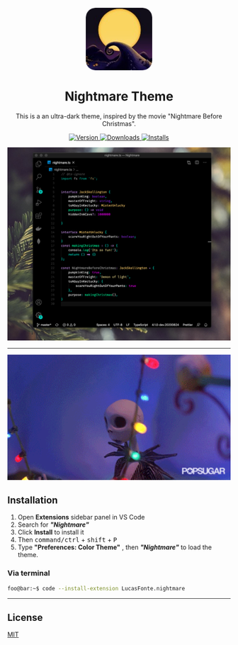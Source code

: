 <p align="center">
  <img src="https://raw.githubusercontent.com/Lucas-Fonte/nightmare-vscode-theme/master/images/nightmare-icon.png" alt="Lukin Theme Logo" width="150" style="border-radius: 20px" />
</p>
<h1 align="center">
  Nightmare Theme
</h1>
<p align="center">
This is a an ultra-dark theme, inspired by the movie "Nightmare Before Christmas".
</p>
<p align="center">
  <a href="https://marketplace.visualstudio.com/items?itemName=LucasFonte.nightmare">
    <img alt="Version" src="https://vsmarketplacebadge.apphb.com/version/LucasFonte.nightmare.svg" />
  </a>
  <a href="https://marketplace.visualstudio.com/items?itemName=LucasFonte.nightmare">
    <img alt="Downloads" src="https://vsmarketplacebadge.apphb.com/downloads/LucasFonte.nightmare.svg" />
  </a>
    <a href="https://marketplace.visualstudio.com/items?itemName=LucasFonte.nightmare">
    <img alt="Installs" src="https://vsmarketplacebadge.apphb.com/installs/LucasFonte.nightmare.svg" />
  </a>
</p>

<img width="1434" alt="Nightmare Screenshot" src="https://github.com/Lucas-Fonte/nightmare-vscode-theme/raw/master/images/screenshot.png">

---
<img width="1434" alt="Nightmare Screenshot" src="https://github.com/Lucas-Fonte/nightmare-vscode-theme/raw/master/images/jack.gif">


## Installation

1. Open **Extensions** sidebar panel in VS Code
2. Search for ***"Nightmare"***
3. Click **Install** to install it
4. Then <kbd>command/ctrl</kbd> + <kbd>shift</kbd> + <kbd>P</kbd>
5. Type **"Preferences: Color Theme"** , then ***"Nightmare"*** to load the theme.

### Via terminal

```sh
foo@bar:~$ code --install-extension LucasFonte.nightmare
```
---
## License

[MIT](https://github.com/Lucas-Fonte/nightmare-vscode-theme/blob/master/LICENSE.md)





